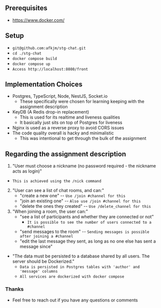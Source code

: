 

## Prerequisites
 - https://www.docker.com/ 


## Setup
 - ```git@github.com:afkjm/stg-chat.git```
 - ```cd ./stg-chat```
 - ```docker compose build```
 - ```docker compose up```
 - ```Access http://localhost:8080/front```

## Implementation Choices
 - Postgres, TypeScript, Node, NestJS, Socket.io
   - These specifically were chosen for learning keeping with the assignment description
 - KeyDB (A Redis drop-in replacement)
   - This is used for its realtime and liveness qualities
   - It basically just sits on top of Postgres for liveness
 - Nginx is used as a reverse proxy to avoid CORS issues
 - The code quality overall is hacky and minimalistic
   - This was intentional to get through the bulk of the assignment

## Regarding the assignment description
1. "User must choose a nickname (no password required - the nickname acts as login)"
  - ```This is achieved using the /nick command```
    
2. "User can see a list of chat rooms, and can:"
    - "create a new one"  --  ```Use /join #channel for this```
    - "join an existing one"  -- ```Also use /join #channel for this```
    - "delete the ones they created"  -- ```Use /delete_channel for this```
3. "When joining a room, the user can:"
    - "see a list of participants and whether they are connected or not"
      - ```It is possible to see the number of users connected to a #channel```
    - "send messages to the room"  -- ```Sending messages is possible after joining a #channel```
    - "edit the last message they sent, as long as no one else has sent a message since"

 - "The data must be persisted to a database shared by all users. The server should be Dockerized."
   - ```Data is persisted in Postgres tables with 'author' and 'message' columns```
   - ```All services are dockerized with docker compose```

### Thanks
 - Feel free to reach out if you have any questions or comments
